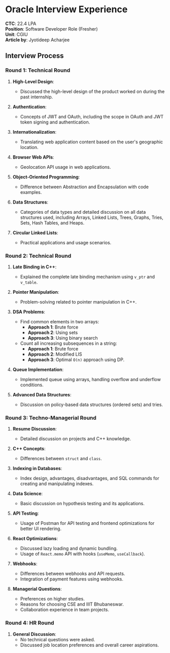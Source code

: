 # Oracle Interview Experience

**CTC**: 22.4 LPA <br/>
**Position**: Software Developer Role (Fresher)  
**Unit**: CGIU<br/>
**Article by**: Jyotideep Acharjee

## Interview Process

### Round 1: Technical Round

1. **High-Level Design**:

   - Discussed the high-level design of the product worked on during the past internship.

2. **Authentication**:

   - Concepts of JWT and OAuth, including the scope in OAuth and JWT token signing and authentication.

3. **Internationalization**:
   - Translating web application content based on the user's geographic location.
4. **Browser Web APIs**:

   - Geolocation API usage in web applications.

5. **Object-Oriented Programming**:

   - Difference between Abstraction and Encapsulation with code examples.

6. **Data Structures**:

   - Categories of data types and detailed discussion on all data structures used, including Arrays, Linked Lists, Trees, Graphs, Tries, Sets, Hash Tables, and Heaps.

7. **Circular Linked Lists**:
   - Practical applications and usage scenarios.

### Round 2: Technical Round

1. **Late Binding in C++**:

   - Explained the complete late binding mechanism using `v_ptr` and `v_table`.

2. **Pointer Manipulation**:

   - Problem-solving related to pointer manipulation in C++.

3. **DSA Problems**:

   - Find common elements in two arrays:
     - **Approach 1**: Brute force
     - **Approach 2**: Using sets
     - **Approach 3**: Using binary search
   - Count all increasing subsequences in a string:
     - **Approach 1**: Brute force
     - **Approach 2**: Modified LIS
     - **Approach 3**: Optimal `O(n)` approach using DP.

4. **Queue Implementation**:

   - Implemented queue using arrays, handling overflow and underflow conditions.

5. **Advanced Data Structures**:
   - Discussion on policy-based data structures (ordered sets) and tries.

### Round 3: Techno-Managerial Round

1. **Resume Discussion**:

   - Detailed discussion on projects and C++ knowledge.

2. **C++ Concepts**:

   - Differences between `struct` and `class`.

3. **Indexing in Databases**:

   - Index design, advantages, disadvantages, and SQL commands for creating and manipulating indexes.

4. **Data Science**:

   - Basic discussion on hypothesis testing and its applications.

5. **API Testing**:

   - Usage of Postman for API testing and frontend optimizations for better UI rendering.

6. **React Optimizations**:

   - Discussed lazy loading and dynamic bundling.
   - Usage of `React.memo` API with hooks (`useMemo`, `useCallback`).

7. **Webhooks**:

   - Differences between webhooks and API requests.
   - Integration of payment features using webhooks.

8. **Managerial Questions**:
   - Preferences on higher studies.
   - Reasons for choosing CSE and IIIT Bhubaneswar.
   - Collaboration experience in team projects.

### Round 4: HR Round

1. **General Discussion**:
   - No technical questions were asked.
   - Discussed job location preferences and overall career aspirations.
